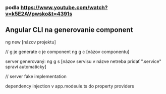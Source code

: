 ### podla https://www.youtube.com/watch?v=k5E2AVpwsko&t=4391s

## Angular CLI na generovanie component

ng new [názov projektu]

// g je generate c je component
ng g c [názov componentu]

server generovaný:
ng g s [názov servisu v názve netreba pridať ".service" spraví automaticky]

// server fake implementation

dependency injection
v app.modeule.ts do property providers
